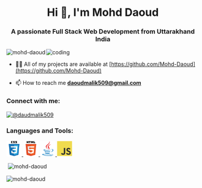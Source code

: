 <h1 align="center">Hi 👋, I'm Mohd Daoud</h1>
<h3 align="center">A passionate Full Stack Web Development from Uttarakhand India</h3>
<img align="right" alt="coding" width="400" src="https://mir-s3-cdn-cf.behance.net/project_modules/disp/267318106323269.5f8da6ca9da28.gif">
<p align="left"> <img src="https://komarev.com/ghpvc/?username=mohd-daoud&label=Profile%20views&color=0e75b6&style=flat" alt="mohd-daoud" /> </p>

- 👨‍💻 All of my projects are available at [https://github.com/Mohd-Daoud](https://github.com/Mohd-Daoud)

- 📫 How to reach me **daoudmalik509@gmail.com**

<h3 align="left">Connect with me:</h3>
<p align="left">
<a href="https://www.hackerrank.com/@daudmalik509" target="blank"><img align="center" src="https://raw.githubusercontent.com/rahuldkjain/github-profile-readme-generator/master/src/images/icons/Social/hackerrank.svg" alt="@daudmalik509" height="30" width="40" /></a>
</p>

<h3 align="left">Languages and Tools:</h3>
<p align="left"> <a href="https://www.w3schools.com/css/" target="_blank" rel="noreferrer"> <img src="https://raw.githubusercontent.com/devicons/devicon/master/icons/css3/css3-original-wordmark.svg" alt="css3" width="40" height="40"/> </a> <a href="https://www.w3.org/html/" target="_blank" rel="noreferrer"> <img src="https://raw.githubusercontent.com/devicons/devicon/master/icons/html5/html5-original-wordmark.svg" alt="html5" width="40" height="40"/> </a> <a href="https://www.java.com" target="_blank" rel="noreferrer"> <img src="https://raw.githubusercontent.com/devicons/devicon/master/icons/java/java-original.svg" alt="java" width="40" height="40"/> </a> <a href="https://developer.mozilla.org/en-US/docs/Web/JavaScript" target="_blank" rel="noreferrer"> <img src="https://raw.githubusercontent.com/devicons/devicon/master/icons/javascript/javascript-original.svg" alt="javascript" width="40" height="40"/> </a> </p>

<p>&nbsp;<img align="center" src="https://github-readme-stats.vercel.app/api?username=mohd-daoud&show_icons=true&locale=en" alt="mohd-daoud" /></p>

<p><img align="center" src="https://github-readme-streak-stats.herokuapp.com/?user=mohd-daoud&" alt="mohd-daoud" /></p>
